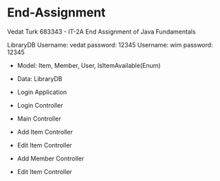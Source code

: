 # End-Assignment
Vedat Turk
683343 - IT-2A
End Assignment of Java Fundamentals

LibraryDB
Username: vedat password: 12345
Username: wim password: 12345


* Model: Item, Member, User, IsItemAvailable(Enum)
* Data: LibraryDB


* Login Application


* Login Controller
* Main Controller
* Add Item Controller
* Edit Item Controller
* Add Member Controller
* Edit Item Controller
